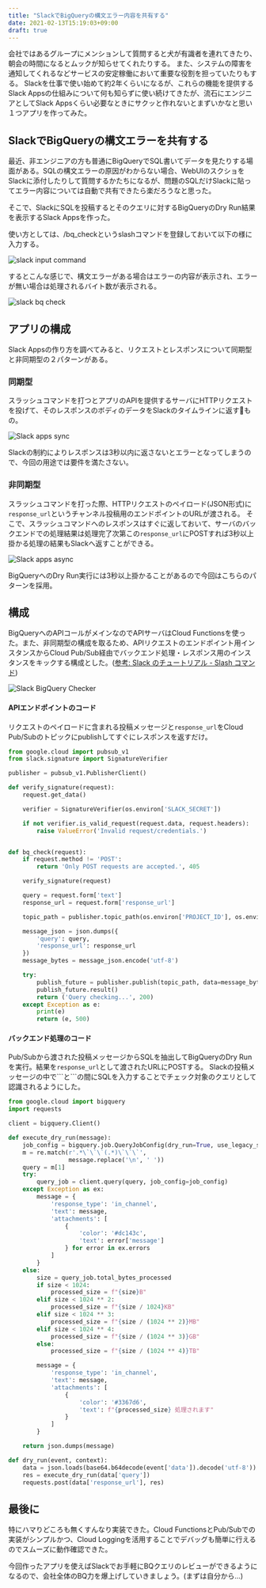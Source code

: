 ```yaml
---
title: "SlackでBigQueryの構文エラー内容を共有する"
date: 2021-02-13T15:19:03+09:00
draft: true
---
```


会社ではあるグループにメンションして質問すると犬が有識者を連れてきたり、朝会の時間になるとムックが知らせてくれたりする。
また、システムの障害を通知してくれるなどサービスの安定稼働において重要な役割を担っていたりもする。
Slackを仕事で使い始めて約2年くらいになるが、これらの機能を提供するSlack Appsの仕組みについて何も知らずに使い続けてきたが、流石にエンジニアとしてSlack Appsくらい必要なときにサクッと作れないとまずいかなと思い１つアプリを作ってみた。

## SlackでBigQueryの構文エラーを共有する

最近、非エンジニアの方も普通にBigQueryでSQL書いてデータを見たりする場面がある。SQLの構文エラーの原因がわからない場合、WebUIのスクショをSlackに添付したりして質問するかたちになるが、問題のSQLだけSlackに貼ってエラー内容については自動で共有できたら楽だろうなと思った。

そこで、SlackにSQLを投稿するとそのクエリに対するBigQueryのDry Run結果を表示するSlack Appsを作った。

使い方としては、/bq_checkというslashコマンドを登録しておいて以下の様に入力する。

![slack input command](/images/slack-input-command.png)

するとこんな感じで、構文エラーがある場合はエラーの内容が表示され、エラーが無い場合は処理されるバイト数が表示される。

![slack bq check](/images/slack-bq-check.png)

## アプリの構成

Slack Appsの作り方を調べてみると、リクエストとレスポンスについて同期型と非同期型の２パターンがある。

### 同期型

スラッシュコマンドを打つとアプリのAPIを提供するサーバにHTTPリクエストを投げて、そのレスポンスのボディのデータをSlackのタイムラインに返すもの。

![Slack apps sync](/images/slack-apps-sync.png)

Slackの制約によりレスポンスは3秒以内に返さないとエラーとなってしまうので、今回の用途では要件を満たさない。

### 非同期型

スラッシュコマンドを打った際、HTTPリクエストのペイロード(JSON形式)に`response_url`というチャンネル投稿用のエンドポイントのURLが渡される。
そこで、スラッシュコマンドへのレスポンスはすぐに返しておいて、サーバのバックエンドでの処理結果は処理完了次第この`response_url`にPOSTすれば3秒以上掛かる処理の結果もSlackへ返すことができる。

![Slack apps async](/images/slack-apps-async.png)

BigQueryへのDry Run実行には3秒以上掛かることがあるので今回はこちらのパターンを採用。

## 構成

BigQueryへのAPIコールがメインなのでAPIサーバはCloud Functionsを使った。また、非同期型の構成を取るため、APIリクエストのエンドポイント用インスタンスからCloud Pub/Sub経由でバックエンド処理・レスポンス用のインスタンスをキックする構成とした。([参考: Slack のチュートリアル - Slash コマンド](https://cloud.google.com/functions/docs/tutorials/slack?hl=ja))

![Slack BigQuery Checker](/images/slack-bq-diagram.png)

#### APIエンドポイントのコード

リクエストのペイロードに含まれる投稿メッセージと`response_url`をCloud Pub/Subのトピックにpublishしてすぐにレスポンスを返すだけ。

```python
from google.cloud import pubsub_v1
from slack.signature import SignatureVerifier

publisher = pubsub_v1.PublisherClient()

def verify_signature(request):
    request.get_data()

    verifier = SignatureVerifier(os.environ['SLACK_SECRET'])

    if not verifier.is_valid_request(request.data, request.headers):
        raise ValueError('Invalid request/credentials.')


def bq_check(request):
    if request.method != 'POST':
        return 'Only POST requests are accepted.', 405

    verify_signature(request)

    query = request.form['text']
    response_url = request.form['response_url']

    topic_path = publisher.topic_path(os.environ['PROJECT_ID'], os.environ['TOPIC'])

    message_json = json.dumps({
        'query': query,
        'response_url': response_url
    })
    message_bytes = message_json.encode('utf-8')

    try:
        publish_future = publisher.publish(topic_path, data=message_bytes)
        publish_future.result()
        return ('Query checking...', 200)
    except Exception as e:
        print(e)
        return (e, 500)
```

#### バックエンド処理のコード

Pub/Subから渡された投稿メッセージからSQLを抽出してBigQueryのDry Runを実行。結果を`response_url`として渡されたURLにPOSTする。
Slackの投稿メッセージの中で\`\`\`と\`\`\`の間にSQLを入力することでチェック対象のクエリとして認識されるようにした。

```python
from google.cloud import bigquery
import requests

client = bigquery.Client()

def execute_dry_run(message):
    job_config = bigquery.job.QueryJobConfig(dry_run=True, use_legacy_sql=False)
    m = re.match(r'.*\`\`\`(.*)\`\`\`',
                 message.replace('\n', ' '))
    query = m[1]
    try:
        query_job = client.query(query, job_config=job_config)
    except Exception as ex:
        message = {
            'response_type': 'in_channel',
            'text': message,
            'attachments': [
                {
                    'color': '#dc143c',
                    'text': error['message']
                } for error in ex.errors
            ]
        }
    else:
        size = query_job.total_bytes_processed
        if size < 1024:
            processed_size = f"{size}B"
        elif size < 1024 ** 2:
            processed_size = f"{size / 1024}KB"
        elif size < 1024 ** 3:
            processed_size = f"{size / (1024 ** 2)}MB"
        elif size < 1024 ** 4:
            processed_size = f"{size / (1024 ** 3)}GB"
        else:
            processed_size = f"{size / (1024 ** 4)}TB"

        message = {
            'response_type': 'in_channel',
            'text': message,
            'attachments': [
                {
                    'color': '#3367d6',
                    'text': f"{processed_size} 処理されます"
                }
            ]
        }

    return json.dumps(message)

def dry_run(event, context):
    data = json.loads(base64.b64decode(event['data']).decode('utf-8'))
    res = execute_dry_run(data['query'])
    requests.post(data['response_url'], res)
```

## 最後に

特にハマりどころも無くすんなり実装できた。Cloud FunctionsとPub/Subでの実装がシンプルかつ、Cloud Loggingを活用することでデバッグも簡単に行えるのでスムーズに動作確認できた。

今回作ったアプリを使えばSlackでお手軽にBQクエリのレビューができるようになるので、会社全体のBQ力を爆上げしていきましょう。(まずは自分から...)
